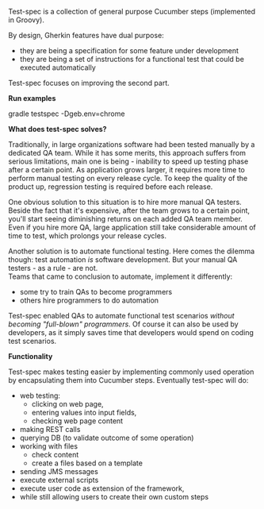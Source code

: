 
Test-spec is a collection of general purpose Cucumber steps (implemented in Groovy).

By design, Gherkin features have dual purpose: 
* they are being a specification for some feature under development
* they are being a set of instructions for a functional test that could be executed automatically 

Test-spec focuses on improving the second part.


**Run examples**

gradle testspec -Dgeb.env=chrome


**What does test-spec solves?**

Traditionally, in large organizations software had been tested manually by a dedicated QA team.
While it has some merits, this approach suffers from serious limitations, 
main one is being - inability to speed up testing phase after a certain point. 
As application grows larger, it requires more time to perform manual testing on every release cycle.
To keep the quality of the product up, regression testing is required before each release.

One obvious solution to this situation is to hire more manual QA testers.
Beside the fact that it's expensive, after the team grows to a certain point, 
you'll start seeing diminishing returns on each added QA team member.
Even if you hire more QA, large application still take considerable amount of time to test,
which prolongs your release cycles. 

Another solution is to automate functional testing.
Here comes the dilemma though: test automation _is_ software development.
But your manual QA testers - as a rule - are not.  
Teams that came to conclusion to automate, implement it differently: 
* some try to train QAs to become programmers
* others hire programmers to do automation

Test-spec enabled QAs to automate functional test scenarios _without becoming "full-blown" programmers_.
Of course it can also be used by developers, as it simply saves time that developers would spend on coding test scenarios.  


**Functionality**

Test-spec makes testing easier by implementing commonly used operation by encapsulating them into Cucumber steps.
Eventually test-spec will do:
* web testing:
    * clicking on web page, 
    * entering values into input fields, 
    * checking web page content
* making REST calls
* querying DB (to validate outcome of some operation)
* working with files
    * check content
    * create a files based on a template
* sending JMS messages
* execute external scripts
* execute user code as extension of the framework, 
* while still allowing users to create their own custom steps 
